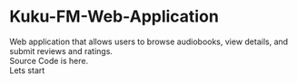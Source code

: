 # Kuku-FM-Web-Application
Web application that allows users to browse audiobooks, view details, and submit reviews and ratings.
<br>
Source Code is here.
<br>
Lets start

